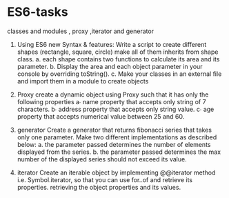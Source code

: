 # ES6-tasks
classes and modules , proxy ,iterator and generator


1) Using ES6 new Syntax & features:
Write a script to create different shapes (rectangle, square, circle)
make all of them inherits from shape class.
a. each shape contains two functions to calculate its area and its
parameter.
b. Display the area and each object parameter in your console by
overriding toString().
c. Make your classes in an external file and import them in a module to
create objects


3) Proxy
create a dynamic object using Proxy such that it has only the following
properties
a∙ name property that accepts only string of 7 characters.
b∙ address property that accepts only string value.
c∙ age property that accepts numerical value between 25 and 60.


5) generator
Create a generator that returns fibonacci series that takes only
one parameter. Make two different implementations as described
below:
a. the parameter passed determines the number of elements
displayed from the series.
b. the parameter passed determines the max number of the
displayed series should not exceed its value.

6) iterator
Create an iterable object by implementing @@iterator method
i.e. Symbol.iterator, so that you can use for..of and retrieve its
properties. retrieving the object properties and its values.
